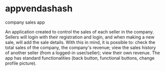 # appvendashash
company sales app

An application created to control the sales of each seller in the company. Sellers will login with their registration and login, and when making a new sale, will add the sale details.
With this in mind, it is possible to: check the total sales of the company, the company's revenue; view the sales history of another seller (from a logged-in user/seller); view their own revenue.
The app has standard functionalities (back button, functional buttons, change profile picture).
